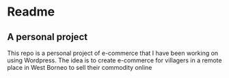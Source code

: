 # Readme
## A personal project
This repo is a personal project of e-commerce that I have been working on using Wordpress.
The idea is to create e-commerce for villagers in a remote place in West Borneo to sell their commodity online
